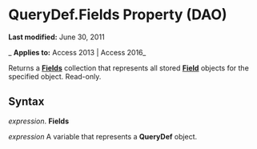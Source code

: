 
# QueryDef.Fields Property (DAO)

 **Last modified:** June 30, 2011

 _ **Applies to:** Access 2013 | Access 2016_

Returns a  **[Fields](4be3ba07-20c1-d958-c1b8-7dd8b4731f60.md)** collection that represents all stored **[Field](47282ce2-9b49-ccf9-ad37-c4bb25cfd037.md)** objects for the specified object. Read-only.


## Syntax

 _expression_. **Fields**

 _expression_ A variable that represents a **QueryDef** object.

